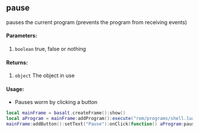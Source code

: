 ## pause
pauses the current program (prevents the program from receiving events)

#### Parameters: 
1. `boolean` true, false or nothing

#### Returns:
1. `object` The object in use

#### Usage:
* Pauses worm by clicking a button
```lua
local mainFrame = basalt.createFrame():show()
local aProgram = mainFrame:addProgram():execute("rom/programs/shell.lua"):show()
mainFrame:addButton():setText("Pause"):onClick(function() aProgram:pause(true) end):show()
```